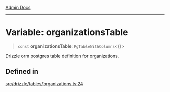 [Admin Docs](/)

***

# Variable: organizationsTable

> `const` **organizationsTable**: `PgTableWithColumns`\<\{\}\>

Drizzle orm postgres table definition for organizations.

## Defined in

[src/drizzle/tables/organizations.ts:24](https://github.com/NishantSinghhhhh/talawa-api/blob/05ae6a4794762096d917a90a3af0db22b7c47392/src/drizzle/tables/organizations.ts#L24)
